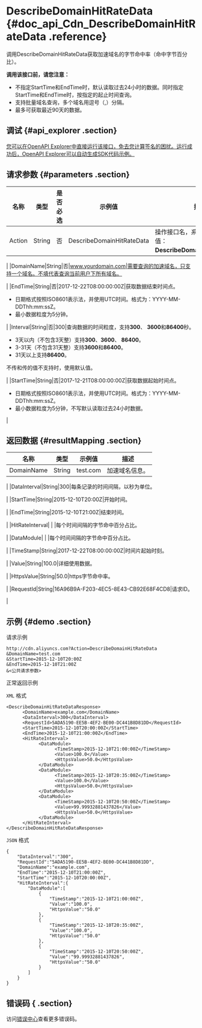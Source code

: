 # DescribeDomainHitRateData {#doc_api_Cdn_DescribeDomainHitRateData .reference}

调用DescribeDomainHitRateData获取加速域名的字节命中率（命中字节百分比）。

 **调用该接口前，请您注意：** 

-   不指定StartTime和EndTime时，默认读取过去24小时的数据。同时指定StartTime和EndTime时，按指定的起止时间查询。
-   支持批量域名查询，多个域名用逗号（,）分隔。
-   最多可获取最近90天的数据。

## 调试 {#api_explorer .section}

[您可以在OpenAPI Explorer中直接运行该接口，免去您计算签名的困扰。运行成功后，OpenAPI Explorer可以自动生成SDK代码示例。](https://api.aliyun.com/#product=Cdn&api=DescribeDomainHitRateData&type=RPC&version=2018-05-10)

## 请求参数 {#parameters .section}

|名称|类型|是否必选|示例值|描述|
|--|--|----|---|--|
|Action|String|否|DescribeDomainHitRateData|操作接口名，系统规定参数。取值：**DescribeDomainHitRateData**。

 |
|DomainName|String|否|www.yourdomain.com|需要查询的加速域名，只支持一个域名。不填代表查询当前用户下所有域名。

 |
|EndTime|String|否|2017-12-22T08:00:00:00Z|获取数据结束时间点。

 -   日期格式按照ISO8601表示法，并使用UTC时间。格式为：YYYY-MM-DDThh:mm:ssZ。
-   最小数据粒度为5分钟。

 |
|Interval|String|否|300|查询数据的时间粒度，支持**300**、 **3600**和**86400**秒。

 -   3天以内（不包含3天整）支持**300**、**3600**、 **86400**。
-   3-31天（不包含31天整）支持**3600**和**86400**。
-   31天以上支持**86400**。

 不传和传的值不支持时，使用默认值。

 |
|StartTime|String|否|2017-12-21T08:00:00:00Z|获取数据起始时间点。

 -   日期格式按照ISO8601表示法，并使用UTC时间。格式为：YYYY-MM-DDThh:mm:ssZ。
-   最小数据粒度为5分钟，不写默认读取过去24小时数据。

 |

## 返回数据 {#resultMapping .section}

|名称|类型|示例值|描述|
|--|--|---|--|
|DomainName|String|test.com|加速域名信息。

 |
|DataInterval|String|300|每条记录的时间间隔，以秒为单位。

 |
|StartTime|String|2015-12-10T20:00Z|开始时间。

 |
|EndTime|String|2015-12-10T21:00Z|结束时间。

 |
|HitRateInterval| | |每个时间间隔的字节命中百分占比。

 |
|DataModule| | |每个时间间隔的字节命中百分占比。

 |
|TimeStamp|String|2017-12-22T08:00:00:00Z|时间片起始时刻。

 |
|Value|String|100.0|详细使用数据。

 |
|HttpsValue|String|50.0|https字节命中率。

 |
|RequestId|String|16A96B9A-F203-4EC5-8E43-CB92E68F4CD8|请求ID。

 |

## 示例 {#demo .section}

请求示例

``` {#request_demo}
http://cdn.aliyuncs.com?Action=DescribeDomainHitRateData
&DomainName=test.com
&StartTime=2015-12-10T20:00Z
&EndTime=2015-12-10T21:00Z
&<公共请求参数>
```

正常返回示例

`XML` 格式

``` {#xml_return_success_demo}
<DescribeDomainHitRateDataResponse>
	  <DomainName>example.com</DomainName>
	  <DataInterval>300</DataInterval>
	  <RequestId>5ADA5190-EE5B-4EF2-BE00-DC441B8D81DD</RequestId>
	  <StartTime>2015-12-10T20:00:00Z</StartTime>
	  <EndTime>2015-12-10T21:00:00Z</EndTime>
	  <HitRateInterval>
		    <DataModule>
			      <TimeStamp>2015-12-10T21:00:00Z</TimeStamp>
			      <Value>100.0</Value>
			      <HttpsValue>50.0</HttpsValue>
		    </DataModule>
		    <DataModule>
			      <TimeStamp>2015-12-10T20:35:00Z</TimeStamp>
			      <Value>100.0</Value>
			      <HttpsValue>50.0</HttpsValue>
		    </DataModule>
		    <DataModule>
			      <TimeStamp>2015-12-10T20:50:00Z</TimeStamp>
			      <Value>99.99932881437826</Value>
			      <HttpsValue>50.0</HttpsValue>
		    </DataModule>
	  </HitRateInterval>
</DescribeDomainHitRateDataResponse>
```

`JSON` 格式

``` {#json_return_success_demo}
{
	"DataInterval":"300",
	"RequestId":"5ADA5190-EE5B-4EF2-BE00-DC441B8D81DD",
	"DomainName":"example.com",
	"EndTime":"2015-12-10T21:00:00Z",
	"StartTime":"2015-12-10T20:00:00Z",
	"HitRateInterval":{
		"DataModule":[
			{
				"TimeStamp":"2015-12-10T21:00:00Z",
				"Value":"100.0",
				"HttpsValue":"50.0"
			},
			{
				"TimeStamp":"2015-12-10T20:35:00Z",
				"Value":"100.0",
				"HttpsValue":"50.0"
			},
			{
				"TimeStamp":"2015-12-10T20:50:00Z",
				"Value":"99.99932881437826",
				"HttpsValue":"50.0"
			}
		]
	}
}
```

## 错误码 { .section}

访问[错误中心](https://error-center.aliyun.com/status/product/Cdn)查看更多错误码。

